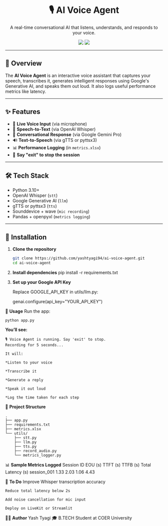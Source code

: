 
<h1 align="center">🎙️ AI Voice Agent</h1>

<p align="center">
  A real-time conversational AI that listens, understands, and responds to your voice.
</p>

<p align="center">
  <img src="https://img.shields.io/badge/Python-3.10%2B-blue.svg">
  <img src="https://img.shields.io/badge/Status-Active-brightgreen.svg">
</p>

---

## 🧠 Overview

The **AI Voice Agent** is an interactive voice assistant that captures your speech, transcribes it, generates intelligent responses using Google's Generative AI, and speaks them out loud. It also logs useful performance metrics like latency.

---

## ✨ Features

- 🎤 **Live Voice Input** (via microphone)
- 🧾 **Speech-to-Text** (via OpenAI Whisper)
- 🤖 **Conversational Response** (via Google Gemini Pro)
- 🔊 **Text-to-Speech** (via gTTS or pyttsx3)
- 📊 **Performance Logging** (in `metrics.xlsx`)
- 🛑 **Say "exit" to stop the session**

---

## 🛠️ Tech Stack

- Python 3.10+
- OpenAI Whisper (`stt`)
- Google Generative AI (`llm`)
- gTTS or pyttsx3 (`tts`)
- Sounddevice + wave (`mic recording`)
- Pandas + openpyxl (`metrics logging`)

---

## 🚀 Installation

1. **Clone the repository**
   ```bash
   git clone https://github.com/yashtyagi94/ai-voice-agent.git
   cd ai-voice-agent

2. **Install dependencies**
    pip install -r requirements.txt

3. **Set up your Google API Key**

    Replace GOOGLE_API_KEY in utils/llm.py:

    genai.configure(api_key="YOUR_API_KEY")

🎯 **Usage**
    Run the app:

    python app.py

**You’ll see:**

    🎙️ Voice Agent is running. Say 'exit' to stop.
    Recording for 5 seconds...

    It will:

    *Listen to your voice

    *Transcribe it

    *Generate a reply

    *Speak it out loud

    *Log the time taken for each step

📁 **Project Structure**

    .
    ├── app.py
    ├── requirements.txt
    ├── metrics.xlsx
    └── utils/
        ├── stt.py
        ├── llm.py
        ├── tts.py
        ├── record_audio.py
        └── metrics_logger.py

📊 **Sample Metrics Logged**
    Session ID	EOU (s)	 TTFT (s)	TTFB (s)	Total Latency (s)
    session_001	1.33	 2.03	    1.06	    4.43

🧪 **To Do**
    Improve Whisper transcription accuracy

    Reduce total latency below 2s

    Add noise cancellation for mic input

    Deploy on LiveKit or Streamlit

🧑‍💻 **Author**
    Yash Tyagi
    🎓 B.TECH Student at COER University


